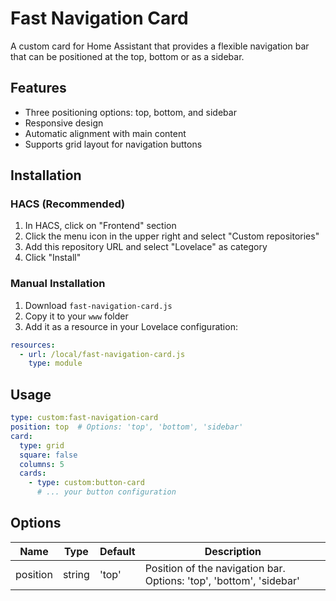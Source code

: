 # Fast Navigation Card

A custom card for Home Assistant that provides a flexible navigation bar that can be positioned at the top, bottom or as a sidebar.

## Features

- Three positioning options: top, bottom, and sidebar
- Responsive design
- Automatic alignment with main content
- Supports grid layout for navigation buttons

## Installation

### HACS (Recommended)
1. In HACS, click on "Frontend" section
2. Click the menu icon in the upper right and select "Custom repositories"
3. Add this repository URL and select "Lovelace" as category
4. Click "Install"

### Manual Installation
1. Download `fast-navigation-card.js`
2. Copy it to your `www` folder
3. Add it as a resource in your Lovelace configuration:
```yaml
resources:
  - url: /local/fast-navigation-card.js
    type: module
```

## Usage

```yaml
type: custom:fast-navigation-card
position: top  # Options: 'top', 'bottom', 'sidebar'
card:
  type: grid
  square: false
  columns: 5
  cards:
    - type: custom:button-card
      # ... your button configuration
```

## Options

| Name | Type | Default | Description |
|------|------|---------|-------------|
| position | string | 'top' | Position of the navigation bar. Options: 'top', 'bottom', 'sidebar' |
```

